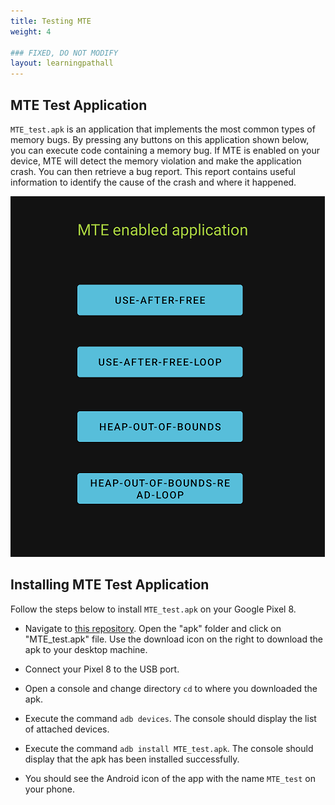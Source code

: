 ```yaml
---
title: Testing MTE
weight: 4

### FIXED, DO NOT MODIFY
layout: learningpathall
---
```


## MTE Test Application

`MTE_test.apk` is an application that implements the most common types of memory bugs. By pressing any buttons on this application shown below, you can execute code containing a memory bug. If MTE is enabled on your device, MTE will detect the memory violation and make the application crash. You can then retrieve a bug report. This report contains useful information to identify the cause of the crash and where it happened.

![alt-text-2](pictures/04_mte_test_app.png "MTE test application implementing most common memory bugs.")

## Installing MTE Test Application

Follow the steps below to install `MTE_test.apk` on your Google Pixel 8.


* Navigate to [this repository](https://github.com/rlopez3d/mte_test_app). Open the "apk" folder and click on "MTE_test.apk" file. Use the download icon on the right to download the apk to your desktop machine.

* Connect your Pixel 8 to the USB port.

* Open a console and change directory `cd` to where you downloaded the apk.

* Execute the command `adb devices`. The console should display the list of attached devices.

* Execute the command `adb install MTE_test.apk`. The console should display that the apk has been installed successfully.

* You should see the Android icon of the app with the name `MTE_test` on your phone.






